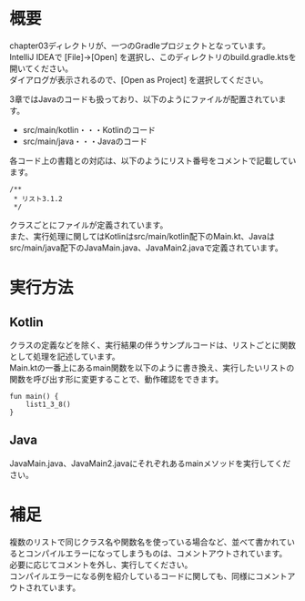 # 概要
chapter03ディレクトリが、一つのGradleプロジェクトとなっています。  
IntelliJ IDEAで [File]->[Open] を選択し、このディレクトリのbuild.gradle.ktsを開いてください。  
ダイアログが表示されるので、[Open as Project] を選択してください。

3章ではJavaのコードも扱っており、以下のようにファイルが配置されています。

- src/main/kotlin・・・Kotlinのコード
- src/main/java・・・Javaのコード

各コード上の書籍との対応は、以下のようにリスト番号をコメントで記載しています。

```
/**
 * リスト3.1.2
 */
```

クラスごとにファイルが定義されています。  
また、実行処理に関してはKotlinはsrc/main/kotlin配下のMain.kt、Javaはsrc/main/java配下のJavaMain.java、JavaMain2.javaで定義されています。

# 実行方法
## Kotlin
クラスの定義などを除く、実行結果の伴うサンプルコードは、リストごとに関数として処理を記述しています。  
Main.ktの一番上にあるmain関数を以下のように書き換え、実行したいリストの関数を呼び出す形に変更することで、動作確認をできます。

```
fun main() {
    list1_3_8()
}
```

## Java
JavaMain.java、JavaMain2.javaにそれぞれあるmainメソッドを実行してください。

# 補足
複数のリストで同じクラス名や関数名を使っている場合など、並べて書かれているとコンパイルエラーになってしまうものは、コメントアウトされています。  
必要に応じてコメントを外し、実行してください。  
コンパイルエラーになる例を紹介しているコードに関しても、同様にコメントアウトされています。
